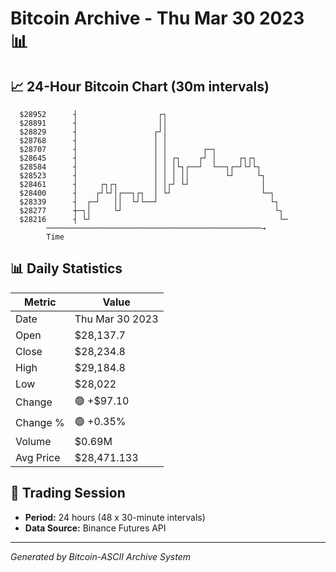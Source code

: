 # Bitcoin Archive - Thu Mar 30 2023 📊

## 📈 24-Hour Bitcoin Chart (30m intervals)

```
  $28952      ┤                  ┌┐                            
  $28891      ┤                  ││                            
  $28829      ┤                 ┌┘│                            
  $28768      ┤                 │ │                            
  $28707      ┤                 │ │        ┌─┐                 
  $28645      ┤                 │ │ ┌┐    ┌┘ │     ┌┐┌┐        
  $28584      ┤                 │ │ │└┐┌──┘  └──┐┌─┘└┘└┐       
  $28523      ┤                 │ │ │ ││        └┘     └┐      
  $28461      ┤     ┌┐┌┐        │ │┌┘ └┘                │      
  $28400      ┤    ┌┘└┘│┌──┐┌┐  │ └┘                    └─┐    
  $28339      ┤  ┌─┘   ││  └┘└──┘                         └┐   
  $28277      ┼─┐│     └┘                                  └┐  
  $28216      ┤ └┘                                          └─ 
        ────────────────────────────────────────────────→
        Time
```

## 📊 Daily Statistics

| Metric | Value |
|--------|-------|
| Date | Thu Mar 30 2023 |
| Open | $28,137.7 |
| Close | $28,234.8 |
| High | $29,184.8 |
| Low | $28,022 |
| Change | 🟢 +$97.10 |
| Change % | 🟢 +0.35% |
| Volume | $0.69M |
| Avg Price | $28,471.133 |

## 📅 Trading Session

- **Period:** 24 hours (48 x 30-minute intervals)
- **Data Source:** Binance Futures API

---
*Generated by Bitcoin-ASCII Archive System*
